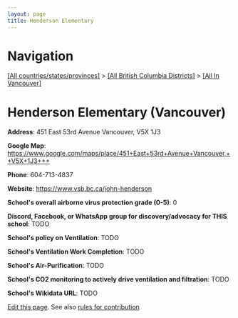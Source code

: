 ```yaml
---
layout: page
title: Henderson Elementary
---
```

# Navigation

[[All countries/states/provinces]](../../..) > [[All British Columbia Districts]](../..) > [[All In Vancouver]](..)

# Henderson Elementary (Vancouver)

**Address**: 451 East 53rd Avenue Vancouver,  V5X 1J3

**Google Map**: <https://www.google.com/maps/place/451+East+53rd+Avenue+Vancouver,++V5X+1J3+++>

**Phone**: 604-713-4837

**Website**: <https://www.vsb.bc.ca/john-henderson>

**School's overall airborne virus protection grade (0-5)**: 0

**Discord, Facebook, or WhatsApp group for discovery/advocacy for THIS school**: TODO

**School's policy on Ventilation**: TODO

**School's Ventilation Work Completion**: TODO

**School's Air-Purification**: TODO

**School's CO2 monitoring to actively drive ventilation and filtration**: TODO

**School's Wikidata URL**: TODO


[Edit this page](https://github.com/ventilate-schools/BC/edit/main/./Vancouver/Henderson_Elementary.md). See also [rules for contribution](../../../contribution-rules/)